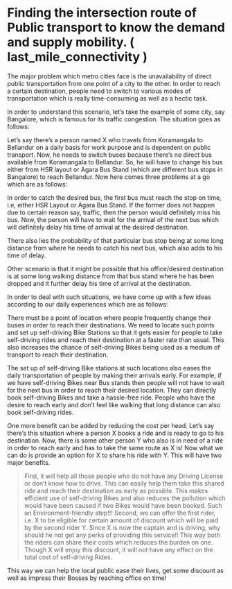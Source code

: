 # Finding the intersection route of Public transport to know the demand and supply mobility. ( last_mile_connectivity )
The major problem which metro cities face is the unavailability of direct public transportation from one point of a city to the other. In order to reach a certain destination, people need to switch to various modes of transportation which is really time-consuming as well as a hectic task.

In order to understand this scenario, let’s take the example of some city, say Bangalore, which is famous for its traffic congestion. The situation goes as follows:

Let’s say there’s a person named X who travels from Koramangala to Bellandur on a daily basis for work purpose and is dependent on public transport. Now, he needs to switch buses because there’s no direct bus available from Koramangala to Bellandur. So, he will have to change his bus either from HSR layout or Agara Bus Stand (which are different bus stops in Bangalore) to reach Bellandur. Now here comes three problems at a go which are as follows:

In order to catch the desired bus, the first bus must reach the stop on time, i.e, either HSR Layout or Agara Bus Stand. If the former does not happen due to certain reason say, traffic, then the person would definitely miss his bus. Now, the person will have to wait for the arrival of the next bus which will definitely delay his time of arrival at the desired destination.

There also lies the probability of that particular bus stop being at some long distance from where he needs to catch his next bus, which also adds to his time of delay.

Other scenario is that it might be possible that his office/desired destination is at some long walking distance from that bus stand where he has been dropped and it further delay his time of arrival at the destination.

In order to deal with such situations, we have come up with a few ideas according to our daily experiences which are as follows:

There must be a point of location where people frequently change their buses in order to reach their destinations. We need to locate such points and set up self-driving  Bike Stations so that it gets easier for people to take self-driving  rides and reach their destination at a faster rate than usual. This also increases the chance of self-driving  Bikes being used as a medium of transport to reach their destination.

The set up of self-driving  Bike stations at such locations also eases the daily transportation of people by making their arrivals early. For example, if we have self-driving  Bikes near Bus stands then people will not have to wait for the next bus in order to reach their desired location. They can directly book self-driving  Bikes and take a hassle-free ride. People who have the desire to reach early and don’t feel like walking that long distance can also book self-driving  rides.

One more benefit can be added by reducing the cost per head. Let’s say there’s this situation where a person X books a ride and is ready to go to his destination. Now, there is some other person Y who also is in need of a ride in order to reach early and has to take the same route as X is! Now what we can do is provide an option for X to share his ride with Y. This will have two major benefits.

> First, it will help all those people who do not have any Driving License or don’t know how to drive. This can easily help them take this shared ride and reach their destination as early as possible. This makes efficient use of self-driving  Bikes and also reduces the pollution which would have been caused if two Bikes would have been booked. Such an Environment-friendly step!!!
> Second, we can offer the first rider, i.e. X to be eligible for certain amount of discount which will be paid by the second rider Y. Since X is now the captain and is driving, why should he not get any perks of providing this service!! This way both the riders can share their costs which reduces the burden on one. Though X will enjoy this discount, it will not have any effect on the total cost of self-driving  Rides.

This way we can help the local public ease their lives, get some discount as well as impress their Bosses by reaching office on time!
